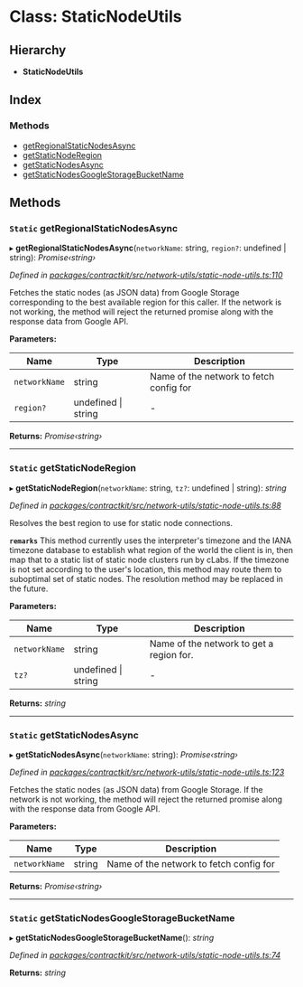 # Class: StaticNodeUtils

## Hierarchy

* **StaticNodeUtils**

## Index

### Methods

* [getRegionalStaticNodesAsync](_contractkit_src_network_utils_static_node_utils_.staticnodeutils.md#static-getregionalstaticnodesasync)
* [getStaticNodeRegion](_contractkit_src_network_utils_static_node_utils_.staticnodeutils.md#static-getstaticnoderegion)
* [getStaticNodesAsync](_contractkit_src_network_utils_static_node_utils_.staticnodeutils.md#static-getstaticnodesasync)
* [getStaticNodesGoogleStorageBucketName](_contractkit_src_network_utils_static_node_utils_.staticnodeutils.md#static-getstaticnodesgooglestoragebucketname)

## Methods

### `Static` getRegionalStaticNodesAsync

▸ **getRegionalStaticNodesAsync**(`networkName`: string, `region?`: undefined | string): *Promise‹string›*

*Defined in [packages/contractkit/src/network-utils/static-node-utils.ts:110](https://github.com/celo-org/celo-monorepo/blob/master/packages/contractkit/src/network-utils/static-node-utils.ts#L110)*

Fetches the static nodes (as JSON data) from Google Storage corresponding
to the best available region for this caller.
If the network is not working, the method will reject the returned promise
along with the response data from Google API.

**Parameters:**

Name | Type | Description |
------ | ------ | ------ |
`networkName` | string | Name of the network to fetch config for  |
`region?` | undefined &#124; string | - |

**Returns:** *Promise‹string›*

___

### `Static` getStaticNodeRegion

▸ **getStaticNodeRegion**(`networkName`: string, `tz?`: undefined | string): *string*

*Defined in [packages/contractkit/src/network-utils/static-node-utils.ts:88](https://github.com/celo-org/celo-monorepo/blob/master/packages/contractkit/src/network-utils/static-node-utils.ts#L88)*

Resolves the best region to use for static node connections.

**`remarks`** This method currently uses the interpreter's timezone and the
IANA timezone database to establish what region of the world the client is
in, then map that to a static list of static node clusters run by cLabs.
If the timezone is not set according to the user's location, this method
may route them to suboptimal set of static nodes. The resolution method
may be replaced in the future.

**Parameters:**

Name | Type | Description |
------ | ------ | ------ |
`networkName` | string | Name of the network to get a region for. |
`tz?` | undefined &#124; string | - |

**Returns:** *string*

___

### `Static` getStaticNodesAsync

▸ **getStaticNodesAsync**(`networkName`: string): *Promise‹string›*

*Defined in [packages/contractkit/src/network-utils/static-node-utils.ts:123](https://github.com/celo-org/celo-monorepo/blob/master/packages/contractkit/src/network-utils/static-node-utils.ts#L123)*

Fetches the static nodes (as JSON data) from Google Storage.
If the network is not working, the method will reject the returned promise
along with the response data from Google API.

**Parameters:**

Name | Type | Description |
------ | ------ | ------ |
`networkName` | string | Name of the network to fetch config for  |

**Returns:** *Promise‹string›*

___

### `Static` getStaticNodesGoogleStorageBucketName

▸ **getStaticNodesGoogleStorageBucketName**(): *string*

*Defined in [packages/contractkit/src/network-utils/static-node-utils.ts:74](https://github.com/celo-org/celo-monorepo/blob/master/packages/contractkit/src/network-utils/static-node-utils.ts#L74)*

**Returns:** *string*
